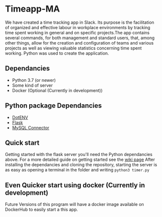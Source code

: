 # Timeapp-MA

We have created a time tracking app in Slack. Its purpose is the facilitation of organized and effective labour in workplace environments by tracking time spent working in general and on specific projects.The app contains several commands, for both management and standard users, that, among other things, allow for the creation and configuration of teams and various projects as well as viewing valuable statistics concerning time spent working.
Python was used to create the application.

## Dependancies
* Python 3.7 (or newer)
* Some kind of server
* Docker (Optional (Currently in development))
## Python package Dependancies
* [DotENV](https://github.com/theskumar/python-dotenv)
* [Flask](https://pypi.org/project/Flask/)
* [MySQL Connector](https://pypi.org/project/mysql-connector-python/)
## Quick start
Getting started with the flask server you'll need the Python dependancies above.
For a more detailed guide on getting started see the [wiki page](https://github.com/te4umea2019/Tidsapp-MA/wiki/Installation)
After installing the dependancies and cloning the repository, starting the server is as easy as opening a terminal in the folder and writing ``python3 timer.py``
## Even Quicker start using docker (Currently in development)
Future Versions of this program will have a docker image available on DockerHub to easily start a this app.

